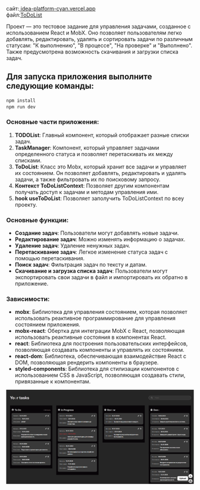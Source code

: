 сайт:[ idea-platform-cyan.vercel.app](https://idea-platform-cyan.vercel.app/) \
файл:[ToDoList](https://github.com/TheOnlyFastCoder2/Idea_Platform/blob/main/toDoList.txt)

Проект — это тестовое задание для управления задачами, созданное с использованием React и MobX. Оно позволяет пользователям легко добавлять, редактировать, удалять и сортировать задачи по различным статусам: "К выполнению", "В процессе", "На проверке" и "Выполнено". Также предусмотрена возможность скачивания и загрузки списка задач.

## Для запуска приложения выполните следующие команды:

```bash
npm install
npm run dev
```
### Основные части приложения:

1. **TODOList**: Главный компонент, который отображает разные списки задач.
2. **TaskManager**: Компонент, который управляет задачами определенного статуса и позволяет перетаскивать их между списками.
3. **ToDoList**: Класс это Mobx, который хранит все задачи и управляет их состоянием. Он позволяет добавлять, редактировать и удалять задачи, а также фильтровать их по поисковому запросу.
4. **Контекст ToDoListContext**: Позволяет другим компонентам получать доступ к задачам и методам управления ими.
5. **hook useToDoList**: Позволяет заполучить ToDoListContext по всеу проекту.

### Основные функции:

- **Создание задач**: Пользователи могут добавлять новые задачи.
- **Редактирование задач**: Можно изменять информацию о задачах.
- **Удаление задач**: Удаление ненужных задач.
- **Перетаскивание задач**: Легкое изменение статуса задач с помощью перетаскивания.
- **Поиск задач**: Фильтрация задач по тексту и датам.
- **Скачивание и загрузка списка задач**: Пользователи могут экспортировать свои задачи в файл и импортировать их обратно в приложение.

### Зависимости:
- **mobx**: Библиотека для управления состоянием, которая позволяет использовать реактивное программирование для управления состоянием приложения.
- **mobx-react**: Обертка для интеграции MobX с React, позволяющая использовать реактивные состояния в компонентах React.
- **react**: Библиотека для построения пользовательских интерфейсов, позволяющая создавать компоненты и управлять их состоянием.
- **react-dom**: Библиотека, обеспечивающая взаимодействие React с DOM, позволяющая рендерить компоненты в браузере.
- **styled-components**: Библиотека для стилизации компонентов с использованием CSS в JavaScript, позволяющая создавать стили, привязанные к компонентам.

![Превью TodoList](https://github.com/TheOnlyFastCoder2/Idea_Platform/blob/main/screens/image.png)
